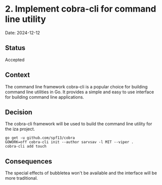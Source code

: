 # 2. Implement cobra-cli for command line utility

Date: 2024-12-12

## Status

Accepted

## Context

The command line framework cobra-cli is a popular choice for building command line utilities in Go. It provides a simple and easy to use interface for building command line applications.

## Decision

The cobra-cli framework will be used to build the command line utility for the iza project.

```shell
go get -u github.com/spf13/cobra
GOWORK=off cobra-cli init --author sarvsav -l MIT --viper .
cobra-cli add touch
```

## Consequences

The special effects of bubbletea won't be available and the interface will be more traditional.
